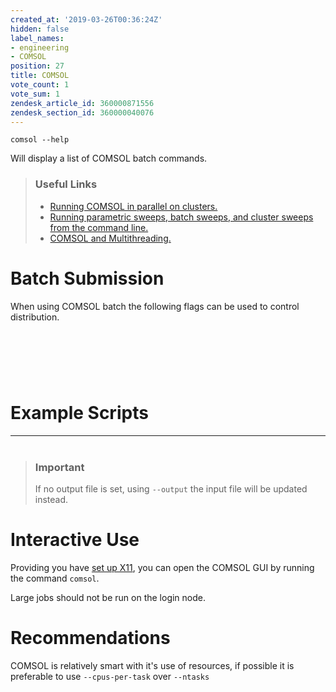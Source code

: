 ```yaml
---
created_at: '2019-03-26T00:36:24Z'
hidden: false
label_names:
- engineering
- COMSOL
position: 27
title: COMSOL
vote_count: 1
vote_sum: 1
zendesk_article_id: 360000871556
zendesk_section_id: 360000040076
---
```


    comsol --help

Will display a list of COMSOL batch commands.

> ### Useful Links
>
> -   [Running COMSOL in parallel on
>     clusters.](https://www.comsol.com/support/knowledgebase/1001/)
> -   [Running parametric sweeps, batch sweeps, and cluster sweeps from
>     the command
>     line.](https://www.comsol.com/support/knowledgebase/1250/)
> -   [COMSOL and
>     Multithreading.](https://www.comsol.com/support/knowledgebase/1096/)

# Batch Submission

When using COMSOL batch the following flags can be used to control
distribution. 

<table>
<tbody>
<tr class="odd">
</tr>
<tr class="even">
</tr>
<tr class="odd">
</tr>
<tr class="even">
</tr>
<tr class="odd">
</tr>
</tbody>
</table>

#  

# Example Scripts

------------------------------------------------------------------------

<table>
<colgroup>
<col style="width: 50%" />
<col style="width: 50%" />
</colgroup>
<tbody>
<tr class="odd">
</tr>
<tr class="even">
</tr>
<tr class="odd">
</tr>
<tr class="even">
</tr>
</tbody>
</table>

> ### Important
>
> If no output file is set, using `--output` the input file will be
> updated instead.

# Interactive Use

Providing you have [set up
X11](https://support.nesi.org.nz/hc/en-gb/articles/360001075975), you
can open the COMSOL GUI by running the command `comsol`.

Large jobs should not be run on the login node.

# Recommendations

COMSOL is relatively smart with it's use of resources, if possible it is
preferable to use `--cpus-per-task` over `--ntasks`

<!--
<h1 id="best-practices">Resource requirements</h1>
<hr>
<p>
  COMSOL does not support MPI therefore <code>#SBATCH --ntasks</code> should never
  be greater than 1.
</p>
<p>
  Memory requirements depend on job type, but will scale up with number of CPUs
  ≈ linearly.
</p>
<p>
  Hyper-threading can benefit jobs using less than
  <dfn class="dictionary-of-numbers">8 CPUs</dfn>, but is not recommended on larger
  jobs.
</p>
<p>
  <em>Performance is highly depended on the model used. The above should only be used as a very rough guide.</em>
</p>
<p>
  <img src="https://support.nesi.org.nz/hc/article_attachments/360002021216/speedup_smoothed.png" alt="speedup_smoothed.png" width="1001" height="576">
</p>
-->

